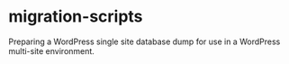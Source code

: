 # migration-scripts
Preparing a WordPress single site database dump for use in a WordPress multi-site environment.
